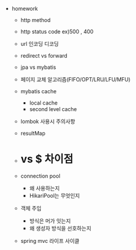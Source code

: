 - homework

  - http method
  - http status code ex)500 , 400
  - url 인코딩 디코딩
  - redirect vs forward

  - jpa vs mybatis
  - 페이지 교체 알고리즘(FIFO/OPT/LRU/LFU/MFU)
  - mybatis cache
    - local cache
    - second level cache
  - lombok 사용시 주의사항
  - resultMap
  - # vs $ 차이점
  - connection pool
    - 왜 사용하는지
    - HikariPool는 무엇인지
  - 객체 주입
    - 방식은 머가 잇는지
    - 왜 생성자 방식을 선호하는지
  - spring mvc 라이프 사이클
